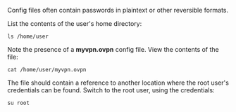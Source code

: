 Config files often contain passwords in plaintext or other reversible formats.

List the contents of the user's home directory:

`ls /home/user`

Note the presence of a **myvpn.ovpn** config file. View the contents of the file:

`cat /home/user/myvpn.ovpn`

The file should contain a reference to another location where the root user's credentials can be found. Switch to the root user, using the credentials:

`su root`